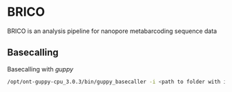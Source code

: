 # BRICO
BRICO is an analysis pipeline for nanopore metabarcoding sequence data

## Basecalling
Basecalling with <em>guppy</em>
``` bash
/opt/ont-guppy-cpu_3.0.3/bin/guppy_basecaller -i <path to folder with input data> -s <path to output folder> --flowcell FLO-MIN106 --kit SQK-PSK004
```
